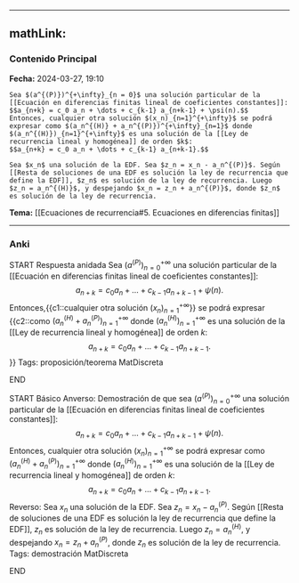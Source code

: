 
---
mathLink:
---
### Contenido Principal

**Fecha:** 2024-03-27, 19:10

```ad-cor
Sea $(a^{(P)})^{+\infty}_{n = 0}$ una solución particular de la [[Ecuación en diferencias finitas lineal de coeficientes constantes]]:
$$a_{n+k} = c_0 a_n + \dots + c_{k-1} a_{n+k-1} + \psi(n).$$
Entonces, cualquier otra solución $(x_n)_{n=1}^{+\infty}$ se podrá expresar como $(a_n^{(H)} + a_n^{(P)})^{+\infty}_{n=1}$ donde $(a_n^{(H)})_{n=1}^{+\infty}$ es una solución de la [[Ley de recurrencia lineal y homogénea]] de orden $k$:
$$a_{n+k} = c_0 a_n + \dots + c_{k-1} a_{n+k-1}.$$

```

```ad-proof
Sea $x_n$ una solución de la EDF. Sea $z_n = x_n - a_n^{(P)}$. Según [[Resta de soluciones de una EDF es solución la ley de recurrencia que define la EDF]], $z_n$ es solución de la ley de recurrencia. Luego $z_n = a_n^{(H)}$, y despejando $x_n = z_n + a_n^{(P)}$, donde $z_n$ es solución de la ley de recurrencia.
```

**Tema:** [[Ecuaciones de recurrencia#5. Ecuaciones en diferencias finitas]]

---
### Anki

START
Respuesta anidada
Sea $(a^{(P)})^{+\infty}_{n = 0}$ una solución particular de la [[Ecuación en diferencias finitas lineal de coeficientes constantes]]:
$$a_{n+k} = c_0 a_n + \dots + c_{k-1} a_{n+k-1} + \psi(n).$$
Entonces,{{c1::cualquier otra solución $(x_n)_{n=1}^{+\infty}$}} se podrá expresar {{c2::como $(a_n^{(H)} + a_n^{(P)})^{+\infty}_{n=1}$ donde $(a_n^{(H)})_{n=1}^{+\infty}$ es una solución de la [[Ley de recurrencia lineal y homogénea]] de orden $k$:
$$a_{n+k} = c_0 a_n + \dots + c_{k-1} a_{n+k-1}.$$}}
Tags: proposición/teorema MatDiscreta
<!--ID: 1717176517391-->
END

START
Básico
Anverso: Demostración de que sea $(a^{(P)})^{+\infty}_{n = 0}$ una solución particular de la [[Ecuación en diferencias finitas lineal de coeficientes constantes]]:
$$a_{n+k} = c_0 a_n + \dots + c_{k-1} a_{n+k-1} + \psi(n).$$
Entonces, cualquier otra solución $(x_n)_{n=1}^{+\infty}$ se podrá expresar como $(a_n^{(H)} + a_n^{(P)})^{+\infty}_{n=1}$ donde $(a_n^{(H)})_{n=1}^{+\infty}$ es una solución de la [[Ley de recurrencia lineal y homogénea]] de orden $k$:
$$a_{n+k} = c_0 a_n + \dots + c_{k-1} a_{n+k-1}.$$
Reverso: Sea $x_n$ una solución de la EDF. Sea $z_n = x_n - a_n^{(P)}$. Según [[Resta de soluciones de una EDF es solución la ley de recurrencia que define la EDF]], $z_n$ es solución de la ley de recurrencia. Luego $z_n = a_n^{(H)}$, y despejando $x_n = z_n + a_n^{(P)}$, donde $z_n$ es solución de la ley de recurrencia.
Tags: demostración MatDiscreta
<!--ID: 1717176517394-->
END

